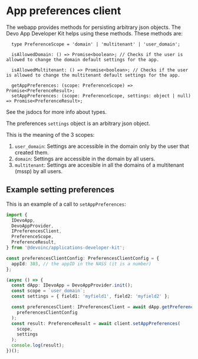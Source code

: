 # App preferences client

The webapp provides methods for persisting arbitrary json objects. The Devo App Developer Kit helps using these methods. These methods are:

```
  type PreferenceScope = 'domain' | 'multitenant' | 'user_domain';

  isAllowedDomain: () => Promise<boolean>; // Checks if the user is allowed to change the domain default settings for the app.

  isAllowedMultitenant: () => Promise<boolean>; // Checks if the user is allowed to change the multitenant default settings for the app.

  getAppPreferences: (scope: PreferenceScope) => Promise<PreferenceResult>;
  setAppPreferences: (scope: PreferenceScope, settings: object | null) => Promise<PreferenceResult>;
```

See the jsdocs for more info about types.

The preferences `settings` object is an arbitrary json object.

This is the meaning of the 3 scopes:

1. `user_domain`: Settings are accessible in the domain only by the user that created them.
2. `domain`: Settings are accessible in the domain by all users.
3. `multitenant`: Settings are accesible in all the domains of a multitenant (mssp) by all users.

## Example setting preferences

This is an example of a call to `setAppPreferences`:

```ts
import {
  IDevoApp,
  DevoAppProvider,
  IPreferencesClient,
  PreferenceScope,
  PreferenceResult,
} from '@devoinc/applications-developer-kit';

const preferencesClientConfig: PreferencesClientConfig = {
  appId: 303, // the appID in the NASS (it is a number)
};

(async () => {
  const dApp: IDevoApp = DevoAppProvider.init();
  const scope = `user_domain`;
  const settings = { field1: 'myfield1', field2: 'myfield2' };

  const preferencesClient: IPreferencesClient = await dApp.getPreferencesClient(
    preferencesClientConfig
  );
  const result: PreferenceResult = await client.setAppPreferences(
    scope,
    settings
  );
  console.log(result);
})();
```

